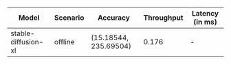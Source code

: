 | Model               | Scenario   | Accuracy              |   Throughput | Latency (in ms)   |
|---------------------|------------|-----------------------|--------------|-------------------|
| stable-diffusion-xl | offline    | (15.18544, 235.69504) |        0.176 | -                 |